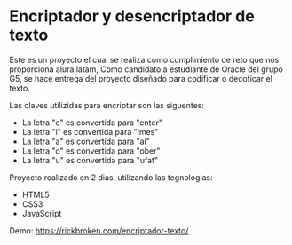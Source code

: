 # Encriptador y desencriptador de texto


Este es un proyecto el cual se realiza como cumplimiento de reto que nos proporciona alura latam, Como candidato a estudiante de Oracle del grupo G5,
se hace entrega del proyecto diseñado para codificar o decoficar el texto.

Las claves utilizidas para encriptar son las siguentes:

- La letra "e" es convertida para "enter"
- La letra "i" es convertida para "imes"
- La letra "a" es convertida para "ai"
- La letra "o" es convertida para "ober"
- La letra "u" es convertida para "ufat"

Proyecto realizado en 2 dias, utilizando las tegnologias:

- HTML5
- CSS3
- JavaScript

Demo: https://rickbroken.com/encriptador-texto/
